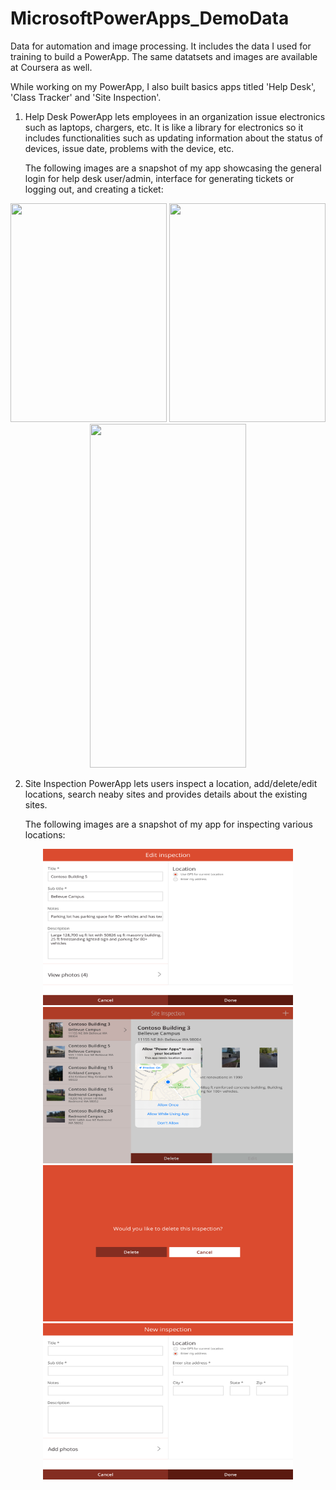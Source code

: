 # MicrosoftPowerApps_DemoData

Data for automation and image processing. It includes the data I used for training to build a PowerApp. The same datatsets and images are available at Coursera as well.

While working on my PowerApp, I also built basics apps titled 'Help Desk', 'Class Tracker' and 'Site Inspection'.

1. Help Desk PowerApp lets employees in an organization issue electronics such as laptops, chargers, etc. It is like a library for electronics so it includes functionalities such as updating information about the status of devices, issue date, problems with the device, etc.

   The following images are a snapshot of my app showcasing the general login for help desk user/admin, interface for generating tickets or logging out, and creating a ticket:

<body>
<p align="center">
<img src="https://user-images.githubusercontent.com/43586452/109267342-429cdc80-77be-11eb-9b7b-8415efcaf52c.jpeg" width="250" height="350">
<img src="https://user-images.githubusercontent.com/43586452/109770066-ed8f0b00-7baf-11eb-9fec-24a746aef1e0.jpeg" width="250" height="350">        
<img src="https://user-images.githubusercontent.com/43586452/110077411-eb0cec80-7d3a-11eb-933b-c221716c042b.jpeg" width="250" height="550">
</p>
</body>

2. Site Inspection PowerApp lets users inspect a location, add/delete/edit locations, search neaby sites and provides details about the existing sites.

    The following images are a snapshot of my app for inspecting various locations:

<body>
<p align="center">
<img src="https://github.com/juhikushwah/MicrosoftPowerApps_DemoData/blob/main/img/SiteInspection/IMG-0450.PNG" width="400" height="250">
<img src="https://github.com/juhikushwah/MicrosoftPowerApps_DemoData/blob/main/img/SiteInspection/IMG-0448.PNG" width="400" height="250">
<img src="https://github.com/juhikushwah/MicrosoftPowerApps_DemoData/blob/main/img/SiteInspection/IMG-0449.PNG" width="400" height="250">
<img src="https://github.com/juhikushwah/MicrosoftPowerApps_DemoData/blob/main/img/SiteInspection/IMG-0452.PNG" width="400" height="250">   
</p>

</body>
